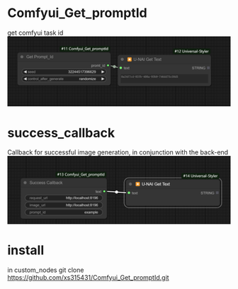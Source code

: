 # Comfyui_Get_promptId
get comfyui task id
![alt text](get_promptId.png)
# success_callback
Callback for successful image generation, in conjunction with the back-end
![alt text](success_callback.png)
# install
in custom_nodes 
git clone https://github.com/xs315431/Comfyui_Get_promptId.git